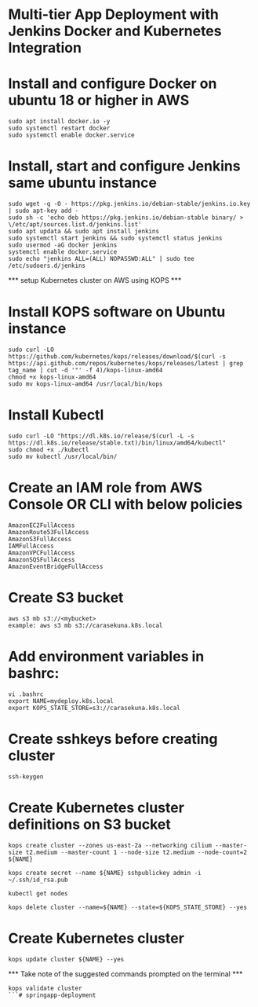 # Multi-tier App Deployment with Jenkins Docker and Kubernetes Integration

 # Install and configure Docker on ubuntu 18 or higher in AWS
```
sudo apt install docker.io -y
sudo systemctl restart docker
sudo systemctl enable docker.service
```

 # Install, start and configure Jenkins same ubuntu instance
```
sudo wget -q -O - https://pkg.jenkins.io/debian-stable/jenkins.io.key | sudo apt-key add - 
sudo sh -c 'echo deb https://pkg.jenkins.io/debian-stable binary/ > \/etc/apt/sources.list.d/jenkins.list'
sudo apt updata && sudo apt install jenkins
sudo systemctl start jenkins && sudo systemctl status jenkins
sudo usermod -aG docker jenkins
systemctl enable docker.service
sudo echo "jenkins ALL=(ALL) NOPASSWD:ALL" | sudo tee /etc/sudoers.d/jenkins
```

 *** setup Kubernetes cluster on AWS using KOPS ***

 # Install KOPS software on Ubuntu instance
```
sudo curl -LO https://github.com/kubernetes/kops/releases/download/$(curl -s https://api.github.com/repos/kubernetes/kops/releases/latest | grep tag_name | cut -d '"' -f 4)/kops-linux-amd64
chmod +x kops-linux-amd64 
sudo mv kops-linux-amd64 /usr/local/bin/kops
```

 # Install Kubectl
```
sudo curl -LO "https://dl.k8s.io/release/$(curl -L -s https://dl.k8s.io/release/stable.txt)/bin/linux/amd64/kubectl"
sudo chmod +x ./kubectl
sudo mv kubectl /usr/local/bin/ 
```

 # Create an IAM role from AWS Console OR CLI with below policies
```
AmazonEC2FullAccess
AmazonRoute53FullAccess
AmazonS3FullAccess
IAMFullAccess
AmazonVPCFullAccess
AmazonSQSFullAccess
AmazonEventBridgeFullAccess
```

 # Create S3 bucket 
```
aws s3 mb s3://<mybucket>
example: aws s3 mb s3://carasekuna.k8s.local
```

 # Add environment variables in bashrc:

```
vi .bashrc 
export NAME=mydeploy.k8s.local
export KOPS_STATE_STORE=s3://carasekuna.k8s.local
```
 # Create sshkeys before creating cluster
```
ssh-keygen 
```
 # Create Kubernetes cluster definitions on S3 bucket
```
kops create cluster --zones us-east-2a --networking cilium --master-size t2.medium --master-count 1 --node-size t2.medium --node-count=2 ${NAME}

kops create secret --name ${NAME} sshpublickey admin -i ~/.ssh/id_rsa.pub
```
``` To list nodes
kubectl get nodes
```

``` To delete cluster
kops delete cluster --name=${NAME} --state=${KOPS_STATE_STORE} --yes
```

 # Create Kubernetes cluster
```
kops update cluster ${NAME} --yes
```
*** Take note of the suggested commands prompted on the terminal ***

```
kops validate cluster
```# springapp-deployment
